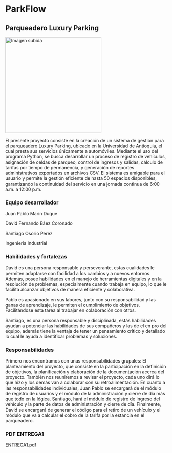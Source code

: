 # ParkFlow
## Parqueadero Luxury Parking
<img src="https://github.com/user-attachments/assets/a0630a60-2c60-4575-96a7-292056b21bda" alt="Imagen subida" width="300px">

El presente proyecto consiste en la creación de un sistema de gestión para el parqueadero Luxury Parking, ubicado en la Universidad de Antioquia, el cual presta sus servicios únicamente a automóviles. Mediante el uso del programa Python, se busca desarrollar un proceso de registro de vehículos, asignación de celdas de parqueo, control de ingresos y salidas, cálculo de tarifas por tiempo de permanencia, y generación de reportes administrativos exportados en archivos CSV. El sistema es amigable para el usuario y permite la gestión eficiente de hasta 50 espacios disponibles, garantizando la continuidad del servicio en una jornada continua de 6:00 a.m. a 12:00 p.m. 

### Equipo desarrollador
Juan Pablo Marín Duque

David Fernando Báez Coronado

Santiago Osorio Perez

Ingeniería Industrial

### Habilidades y fortalezas
David es una persona responsable y perseverante, estas cualidades le permiten adaptarse con facilidad a los cambios y a nuevos entornos. Además, posee habilidades en el manejo de herramientas digitales y en la resolución de problemas, especialmente cuando trabaja en equipo, lo que le facilita alcanzar objetivos de manera eficiente y colaborativa.

Pablo es apasionado en sus labores, junto con su responsabilidad y las ganas de aprendizaje, le permiten el cumplimiento de objetivos. Facilitándose esta tarea al trabajar en colaboración con otros.

Santiago, es una persona responsable y disciplinada, estás habilidades ayudan a potenciar las habilidades de sus compañeros y las de el en pro del equipo, además tiene la ventaja de tener un pensamiento crítico y detallado lo cual le ayuda a identificar problemas y soluciones.

### Responsabilidades
Primero nos encontramos con unas responsabilidades grupales: El planteamiento del proyecto, que consiste en la participación en la definición de objetivos, la planificación y elaboración de la documentación acerca del proyecto. También nos reuniremos a revisar el proyecto, cada uno dirá lo que hizo y los demás van a colaborar con su retroalimentación. 
En cuanto a las responsabilidades individuales, Juan Pablo se encargará de el módulo de registro de usuarios y el módulo de la administración y cierre de día más que todo en la lógica. Santiago, hará el módulo de registro de ingreso del vehículo y la parte de datos de administración y cierre de día. Finalmente, David se encargará de generar el código para el retiro de un vehículo y el módulo que va a calcular el cobro de la tarifa por la estancia en el parqueadero. 

### PDF ENTREGA1 
[ENTREGA1.pdf](https://github.com/user-attachments/files/19968616/ENTREGA1.pdf)
